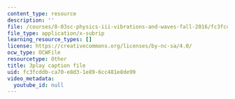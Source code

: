 ```yaml
---
content_type: resource
description: ''
file: /courses/8-03sc-physics-iii-vibrations-and-waves-fall-2016/fc3fcddbca70e8d31e896cc481e8de99_FCFpaKcpuXQ.srt
file_type: application/x-subrip
learning_resource_types: []
license: https://creativecommons.org/licenses/by-nc-sa/4.0/
ocw_type: OCWFile
resourcetype: Other
title: 3play caption file
uid: fc3fcddb-ca70-e8d3-1e89-6cc481e8de99
video_metadata:
  youtube_id: null
---
```

